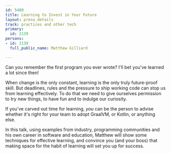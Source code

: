 ```yaml
---
id: 5480
title: Learning to Invest in Your Future
layout: preso_details
track: practices and other tech
primary:
  id: 2139
persons:
- id: 2139
  full_public_name: Matthew Gilliard

---
```

Can you remember the first program you ever wrote? I'll bet you've learned a lot since then!

When change is the only constant, learning is the only truly future-proof skill. But deadlines, rules and the pressure to ship working code can stop us from learning effectively. To do that we need to give ourselves permission to try new things, to have fun and to indulge our curiosity.

If you’ve carved out time for learning, *you* can be the person to advise whether it's right for your team to adopt GraalVM, or Kotlin, or anything else.

In this talk, using examples from industry, programming communities and his own career in software and education, Matthew will show some techniques for effective learning, and convince you (and your boss) that making space for the habit of learning will set you up for success.